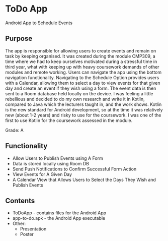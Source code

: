 # ToDo App
Android App to Schedule Events

## Purpose
The app is responsible for allowing users to create events and remain on task by keeping organised. It was created during the module CMP309, a time where we had to keep ourselves motivated during a stressful time in third year, what with keeping up with heavy coursework demands of other modules and remote working. Users can navigate the app using the bottom navigation functionality. Navigating to the Schedule Option provides users with a Calendar, allowing them to select a day to view events for that given day and create an event if they wish using a form. The event data is then sent to a Room database held locally on the device. I was feeling a little rebellious and decided to do my own research and write it in Kotlin, compared to Java which the lecturers taught in, and the work shows. Kotlin is the new standard for Android development, so at the time it was relatively new (about 1-2 years) and risky to use for the coursework. I was one of the first to use Kotlin for the coursework assessed in the module.  

Grade: A

## Functionality
* Allow Users to Publish Events using A Form
* Data is stored locally using Room DB
* Send Push Notifications to Confirm Successful Form Action
* View Events for A Given Day
* A Calendar View that Allows Users to Select the Days They Wish and Publish Events

## Contents
* ToDoApp - contains files for the Android App
* app-to-do.apk - the Android App executable
* Other:
    * Presentation
    * Poster

